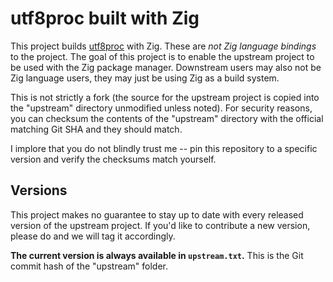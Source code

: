 # utf8proc built with Zig

This project builds [utf8proc](https://github.com/JuliaStrings/utf8proc)
with Zig. These are _not Zig language bindings_ to the project. The goal of
this project is to enable the upstream project to be used with the Zig
package manager. Downstream users may also not be Zig language users, they
may just be using Zig as a build system.

This is not strictly a fork (the source for the upstream project is copied
into the "upstream" directory unmodified unless noted). For security reasons,
you can checksum the contents of the "upstream" directory with the official
matching Git SHA and they should match.

I implore that you do not blindly trust me -- pin this repository to a
specific version and verify the checksums match yourself.

## Versions

This project makes no guarantee to stay up to date with every released
version of the upstream project. If you'd like to contribute a new version,
please do and we will tag it accordingly.

**The current version is always available in `upstream.txt`.** This is
the Git commit hash of the "upstream" folder.
